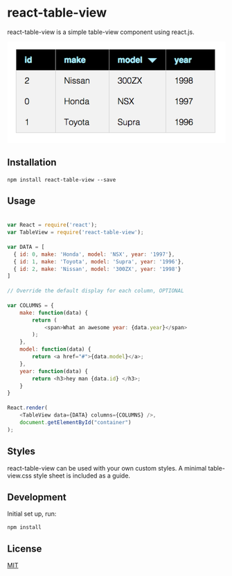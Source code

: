 # react-table-view

react-table-view is a simple table-view component using react.js.

![](example/screenshot.png)

## Installation

`npm install react-table-view --save`

## Usage

```javascript

var React = require('react');
var TableView = require('react-table-view');

var DATA = [ 
  { id: 0, make: 'Honda', model: 'NSX', year: '1997'},
  { id: 1, make: 'Toyota', model: 'Supra', year: '1996'},
  { id: 2, make: 'Nissan', model: '300ZX', year: '1998'}
]

// Override the default display for each column, OPTIONAL

var COLUMNS = {
	make: function(data) {
		return (
			<span>What an awesome year: {data.year}</span>
		);
	},
	model: function(data) {
		return <a href="#">{data.model}</a>;
	},
	year: function(data) {
		return <h3>hey man {data.id} </h3>;
	}
}

React.render(
    <TableView data={DATA} columns={COLUMNS} />,
    document.getElementById("container")
);

```

## Styles

react-table-view can be used with your own custom styles. A minimal table-view.css style sheet is included as a guide.

## Development

Initial set up, run:
    
    npm install


## License

[MIT](http://isekivacenz.mit-license.org/)
